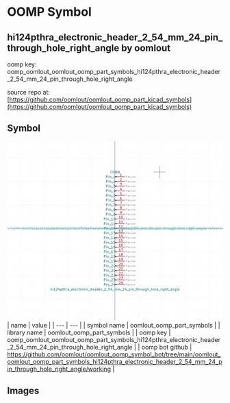 # OOMP Symbol  
## hi124pthra_electronic_header_2_54_mm_24_pin_through_hole_right_angle  by oomlout  
  
oomp key: oomp_oomlout_oomlout_oomp_part_symbols_hi124pthra_electronic_header_2_54_mm_24_pin_through_hole_right_angle  
  
source repo at: [https://github.com/oomlout/oomlout_oomp_part_kicad_symbols](https://github.com/oomlout/oomlout_oomp_part_kicad_symbols)  
## Symbol  
  
[![working.png](working_600.png)](working.png)  
| name | value | 
| --- | --- | 
| symbol name | oomlout_oomp_part_symbols | 
| library name | oomlout_oomp_part_symbols | 
| oomp key | oomp_oomlout_oomlout_oomp_part_symbols_hi124pthra_electronic_header_2_54_mm_24_pin_through_hole_right_angle | 
| oomp bot github | https://github.com/oomlout/oomlout_oomp_symbol_bot/tree/main/oomlout_oomlout_oomp_part_symbols_hi124pthra_electronic_header_2_54_mm_24_pin_through_hole_right_angle/working | 
## Images  
